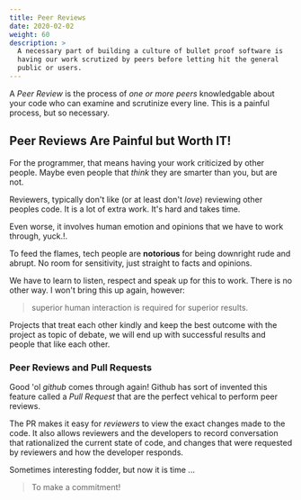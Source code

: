 ```yaml
---
title: Peer Reviews
date: 2020-02-02
weight: 60
description: >
  A necessary part of building a culture of bullet proof software is
  having our work scrutized by peers before letting hit the general
  public or users.
---
```


A _Peer Review_ is the process of _one or more peers_ knowledgable
about your code who can examine and scrutinize every line.  This is a painful
process, but so necessary.

## Peer Reviews Are Painful but Worth IT!

For the programmer, that means having your work criticized by other
people. Maybe even people that _think_ they are smarter than you, but are
not.

Reviewers, typically don't like (or at least don't *love*) reviewing other peoples
code. It is a lot of extra work. It's hard and takes time.

Even worse, it involves human emotion and opinions that we have to
work through, yuck.!.

To feed the flames, tech people are **notorious** for being downright
rude and abrupt. No room for sensitivity, just straight to facts and 
opinions.

We have to learn to listen, respect and speak up for this to work. There
is no other way. I won't bring this up again, however:

> superior human interaction is required for superior results. 

Projects that treat each other kindly and keep the best outcome with the
project as topic of debate, we will end up with successful results and
people that like each other. 

### Peer Reviews and Pull Requests

Good 'ol _github_ comes through again! Github has sort of invented
this feature called a _Pull Request_ that are the perfect vehical to
perform peer reviews.

The PR makes it easy for _reviewers_ to view the exact changes made to
the code. It also allows reviewers and the developers to record
conversation that rationalized the current state of code, and changes
that were requested by reviewers and how the developer responds.

Sometimes interesting fodder, but now it is time ...

> To make a commitment!

